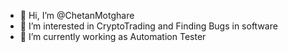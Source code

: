 - 👋 Hi, I’m @ChetanMotghare
- 👀 I’m interested in CryptoTrading and Finding Bugs in software
- 🌱 I’m currently working as Automation Tester


<!---
ChetanMotghare/ChetanMotghare is a ✨ special ✨ repository because its `README.md` (this file) appears on your GitHub profile.
You can click the Preview link to take a look at your changes.
--->
